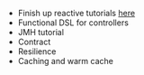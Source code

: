 - Finish up reactive tutorials
  [here](https://tech.io/playgrounds/929/reactive-programming-with-reactor-3/transform)
- Functional DSL for controllers
- JMH tutorial
- Contract
- Resilience
- Caching and warm cache